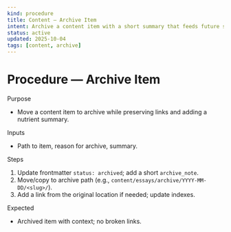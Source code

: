 ```yaml
---
kind: procedure
title: Content — Archive Item
intent: Archive a content item with a short summary that feeds future seeds
status: active
updated: 2025-10-04
tags: [content, archive]
---
```


# Procedure — Archive Item

Purpose
- Move a content item to archive while preserving links and adding a nutrient summary.

Inputs
- Path to item, reason for archive, summary.

Steps
1) Update frontmatter `status: archived`; add a short `archive_note`.
2) Move/copy to archive path (e.g., `content/essays/archive/YYYY-MM-DD/<slug>/`).
3) Add a link from the original location if needed; update indexes.

Expected
- Archived item with context; no broken links.

